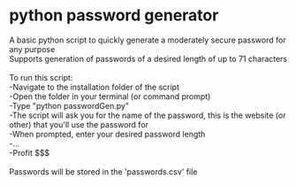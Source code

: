# python password generator
 A basic python script to quickly generate a moderately secure password for any purpose
</br>
Supports generation of passwords of a desired length of up to 71 characters</br>
</br>
To run this script:</br>
	-Navigate to the installation folder of the script</br>
	-Open the folder in your terminal (or command prompt)</br>
	-Type "python passwordGen.py"</br>
	-The script will ask you for the name of the password, this is the website (or other) that you'll use the password for</br>
	-When prompted, enter your desired password length</br>
	-...</br>
	-Profit $$$</br>
</br>
Passwords will be stored in the 'passwords.csv' file